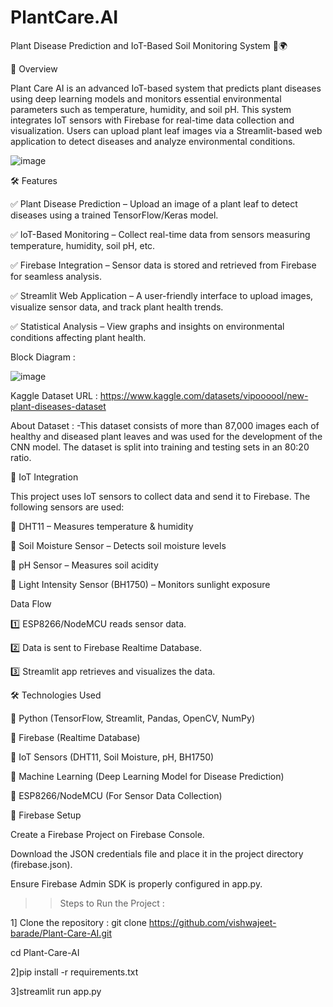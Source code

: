 # PlantCare.AI

Plant Disease Prediction and IoT-Based Soil Monitoring System 🌱🌍

📌 Overview

Plant Care AI is an advanced IoT-based system that predicts plant diseases using deep learning models and monitors essential environmental parameters such as temperature, humidity, and soil pH. This system integrates IoT sensors with Firebase for real-time data collection and visualization. Users can upload plant leaf images via a Streamlit-based web application to detect diseases and analyze environmental conditions.

![image](https://github.com/user-attachments/assets/85d2e811-1b77-41ed-bdae-94b6a3ce2918)



🛠️ Features


✅ Plant Disease Prediction – Upload an image of a plant leaf to detect diseases using a trained TensorFlow/Keras model.

✅ IoT-Based Monitoring – Collect real-time data from sensors measuring temperature, humidity, soil pH, etc.

✅ Firebase Integration – Sensor data is stored and retrieved from Firebase for seamless analysis.

✅ Streamlit Web Application – A user-friendly interface to upload images, visualize sensor data, and track plant health trends.

✅ Statistical Analysis – View graphs and insights on environmental conditions affecting plant health.

Block Diagram :


![image](https://github.com/user-attachments/assets/f6452266-96f3-4009-91e4-cea310bb85e4)


Kaggle Dataset URL : https://www.kaggle.com/datasets/vipoooool/new-plant-diseases-dataset


About Dataset : -This dataset consists of more than 87,000 images each of healthy and diseased plant leaves and was used for the development of the CNN model. The dataset is split into training and testing sets in an 80:20 ratio.

📡 IoT Integration


This project uses IoT sensors to collect data and send it to Firebase. The following sensors are used:

🔹 DHT11 – Measures temperature & humidity

🔹 Soil Moisture Sensor – Detects soil moisture levels

🔹 pH Sensor – Measures soil acidity

🔹 Light Intensity Sensor (BH1750) – Monitors sunlight exposure

Data Flow


1️⃣ ESP8266/NodeMCU reads sensor data.

2️⃣ Data is sent to Firebase Realtime Database.

3️⃣ Streamlit app retrieves and visualizes the data.

🛠️ Technologies Used


🔹 Python (TensorFlow, Streamlit, Pandas, OpenCV, NumPy)

🔹 Firebase (Realtime Database)

🔹 IoT Sensors (DHT11, Soil Moisture, pH, BH1750)

🔹 Machine Learning (Deep Learning Model for Disease Prediction)

🔹 ESP8266/NodeMCU (For Sensor Data Collection)

🔗 Firebase Setup


Create a Firebase Project on Firebase Console.

Download the JSON credentials file and place it in the project directory (firebase.json).

Ensure Firebase Admin SDK is properly configured in app.py.


 >>Steps to Run the Project :

1] Clone the repository :
git clone https://github.com/vishwajeet-barade/Plant-Care-AI.git

cd Plant-Care-AI

2]pip install -r requirements.txt

3]streamlit run app.py


